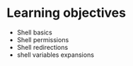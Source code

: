 # Learning objectives

* Shell basics
* Shell permissions
* Shell redirections
* shell variables expansions

